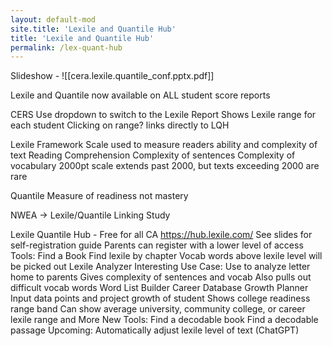```yaml
---
layout: default-mod
site.title: 'Lexile and Quantile Hub'
title: 'Lexile and Quantile Hub'
permalink: /lex-quant-hub
---
```


Slideshow - ![[cera.lexile.quantile_conf.pptx.pdf]]

Lexile and Quantile now available on ALL student score reports

CERS
	Use dropdown to switch to the Lexile Report
		Shows Lexile range for each student
			Clicking on range? links directly to LQH

Lexile Framework
	Scale used to measure readers ability and complexity of text
		Reading Comprehension
		Complexity of sentences
		Complexity of vocabulary
	2000pt scale extends past 2000, but texts exceeding 2000 are rare

Quantile
	Measure of readiness not mastery

NWEA -> Lexile/Quantile Linking Study

Lexile Quantile Hub - Free for all CA
	https://hub.lexile.com/
	See slides for self-registration guide
	Parents can register with a lower level of access
	Tools:
		Find a Book
			Find lexile by chapter
			Vocab words above lexile level will be picked out
		Lexile Analyzer
			Interesting Use Case: Use to analyze letter home to parents
			Gives complexity of sentences and vocab
			Also pulls out difficult vocab words
		Word List Builder
		Career Database
		Growth Planner
			Input data points and project growth of student
			Shows college readiness range band
			Can show average university, community college, or career lexile range
		and More
	New Tools:
		Find a decodable book
		Find a decodable passage
	Upcoming:
		Automatically adjust lexile level of text (ChatGPT)

